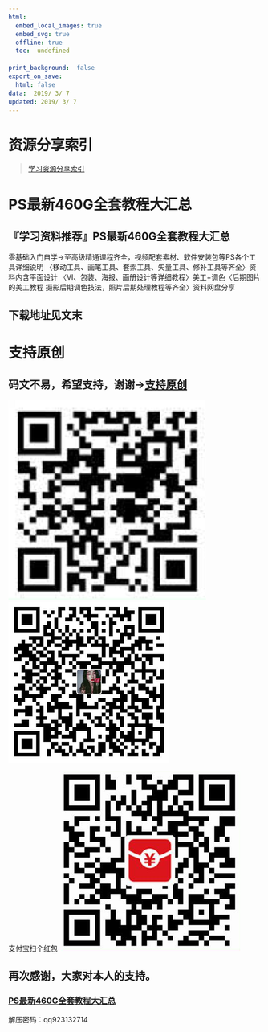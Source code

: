 ```yaml
---
html:
  embed_local_images: true
  embed_svg: true
  offline: true
  toc:  undefined

print_background:  false
export_on_save:
  html: false
data:  2019/ 3/ 7
updated: 2019/ 3/ 7
---
```



# 资源分享索引

> [学习资源分享索引](https://blog.csdn.net/qq923132714/article/details/85119757 "学习资源分享索引")



# PS最新460G全套教程大汇总


## 『学习资料推荐』PS最新460G全套教程大汇总

零基础入门自学→至高级精通课程齐全，视频配套素材、软件安装包等PS各个工具详细说明
〈移动工具、画笔工具、套索工具、矢量工具、修补工具等齐全〉资料内含平面设计
〈VI、包装、海报、画册设计等详细教程〉美工+调色〈后期图片的美工教程
摄影后期调色技法，照片后期处理教程等齐全〉资料网盘分享

## 下载地址见文末

# 支持原创


## 码文不易，希望支持，谢谢->**[支持原创](http://blog.csdn.net/qq923132714/article/details/79399145)**
![微信支付](https://raw.githubusercontent.com/923132714/my_picture/master/blog/support/weixin.png)![微信支付](https://raw.githubusercontent.com/923132714/my_picture/master/blog/support/支付宝.png)

支付宝扫个红包
![支付宝扫个红包](https://raw.githubusercontent.com/923132714/my_picture/master/blog/support/扫码领红包.png "扫码领红包")

## 再次感谢，大家对本人的支持。

### [PS最新460G全套教程大汇总](http://u16848854.ctfile.net/fs/16848854-347620228 "PS最新460G全套教程大汇总")

解压密码：qq923132714
